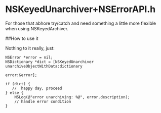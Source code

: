 NSKeyedUnarchiver+NSErrorAPI.h
==============================

For those that abhore try/catch and need something a little more flexible when using NSKeyedArchiver.

##How to use it

Nothing to it really, just:

    NSError *error = nil;
    NSDictionary *dict = [NSKeyedUnarchiver unarchiveObjectWithData:dictionary 
                                                              error:&error];
                                     
	if (dict) {
	   //  happy day, proceed
	} else {
		NSLog(@"error unarchiving: %@", error.description);
		// handle error condition
	}

